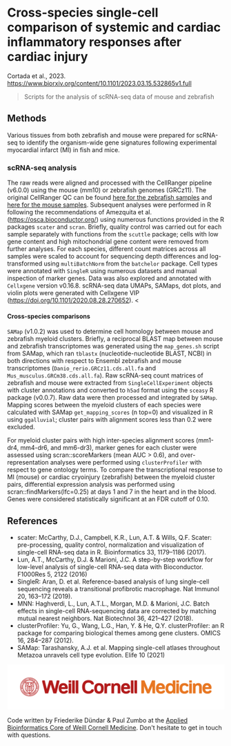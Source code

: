 # Cross-species single-cell comparison of systemic and cardiac inflammatory responses after cardiac injury

Cortada et al., 2023. <https://www.biorxiv.org/content/10.1101/2023.03.15.532865v1.full>

>Scripts for the analysis of scRNA-seq data of mouse and zebrafish 


## Methods

Various tissues from both zebrafish and mouse were prepared for scRNA-seq to identify the organism-wide gene signatures following experimental myocardial infarct (MI) in fish and mice.

### scRNA-seq analysis

The raw reads were aligned and processed with the CellRanger pipeline (v6.0.0) using the mouse (mm10) or zebrafish genomes (GRCz11).
The original CellRanger QC can be found [here for the zebrafish samples](https://wcm.box.com/s/del7n4aylewur3ucz5478chvkok1r7nf) and [here for the mouse samples](https://wcm.box.com/s/a560b0lgmegfs03bbqxsgsdi74aaijut).
Subsequent analyses were performed in R following the recommendations of Amezquita et al. (<https://osca.bioconductor.org/>) using numerous functions provided in the R packages  `scater` and `scran`. 
Briefly, quality control was carried out for each sample separately with functions from the `scuttle` package; cells with low gene content and high mitochondrial gene content were removed from further analyses.
For each species, different count matrices across all samples were scaled to account for sequencing depth differences and log-transformed using `multiBatchNorm` from the `batchelor` package. Cell types were annotated with `SingleR` using numerous datasets and manual inspection of marker genes.
Data was also explored and annotated with `Cellxgene` version v0.16.8. 
scRNA-seq data UMAPs, SAMaps, dot plots, and violin plots were generated with Cellxgene VIP (<https://doi.org/10.1101/2020.08.28.270652>).
<
#### Cross-species comparisons

`SAMap` (v1.0.2) was used to determine cell homology between mouse and zebrafish myeloid clusters.
Briefly, a reciprocal BLAST map between mouse and zebrafish transcriptomes was generated using the `map_genes.sh` script from SAMap, which ran `tblastx` (nucleotide-nucleotide BLAST, NCBI) in both directions with respect to Ensembl zebrafish and mouse transcriptomes (`Danio_rerio.GRCz11.cds.all.fa` and `Mus_musculus.GRCm38.cds.all.fa`).
Raw scRNA-seq count matrices of zebrafish and mouse were extracted from `SingleCellExperiment` objects with cluster annotations and converted to `h5ad` format using the `sceasy` R package (v0.0.7). Raw data were then processed and integrated by `SAMap`. Mapping scores between the myeloid clusters of each species were calculated with SAMap `get_mapping_scores` (n top=0) and visualized in R using `ggalluvial`; cluster pairs with alignment scores less than 0.2 were excluded.

For myeloid cluster pairs with high inter-species alignment scores (mm1-dr4, mm4-dr6, and mm6-dr3), marker genes for each cluster were assessed using scran::scoreMarkers (mean AUC > 0.6), and over-representation analyses were performed using `clusterProfiler` with respect to gene ontology terms. To compare the transcriptional response to MI (mouse) or cardiac cryoinjury (zebrafish) between the myeloid cluster pairs, differential expression analysis was performed using scran::findMarkers(lfc=0.25) at days 1 and 7 in the heart and in the blood. Genes were considered statistically significant at an FDR cutoff of 0.10.

## References

* scater: McCarthy, D.J., Campbell, K.R., Lun, A.T. & Wills, Q.F. Scater: pre-processing, quality control, normalization and visualization of single-cell RNA-seq data in R. Bioinformatics 33, 1179–1186 (2017).
* Lun, A.T., McCarthy, D.J. & Marioni, J.C. A step-by-step workflow for low-level analysis of single-cell RNA-seq data with Bioconductor. F1000Res 5, 2122 (2016)
* SingleR: Aran, D. et al. Reference-based analysis of lung single-cell sequencing reveals a transitional profibrotic macrophage. Nat Immunol 20, 163–172 (2019).
* MNN: Haghverdi, L., Lun, A.T.L., Morgan, M.D. & Marioni, J.C. Batch effects in single-cell RNA-sequencing data are corrected by matching mutual nearest neighbors. Nat Biotechnol 36, 421–427 (2018).
* clusterProfiler: Yu, G., Wang, L.G., Han, Y. & He, Q.Y. clusterProfiler: an R package for comparing biological themes among gene clusters. OMICS 16, 284–287 (2012).
* SAMap: Tarashansky, A.J. et al. Mapping single-cell atlases throughout Metazoa unravels cell type evolution. Elife 10 (2021)


![](https://github.com/abcwcm/CZI_MI_mouseZebrafish/blob/e3d9a64746b538e4e628caf241956a035255791a/WCM_MB_LOGO_HZSS1L_CLR_RGB.png)

Code written by Friederike Dündar & Paul Zumbo at the [Applied Bioinformatics Core of Weill Cornell Medicine](https://abc.med.cornell.edu). Don't hesitate to get in touch with questions.
